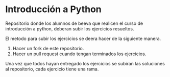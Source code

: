 # Introducción a Python

Repositorio donde los alumnos de beeva que realicen el curso de introducción a python, deberan subir los ejercicios resueltos.

El metodo para subir los ejercicios se deera hacer de la siguiente manera.

1. Hacer un fork de este repositorio.
2. Hacer un pull request cuando tengan terminados los ejercicios.

Una vez que todos hayan entregado los ejercicios se subiran las soluciones al repositorio, cada ejercicio tiene una rama.
